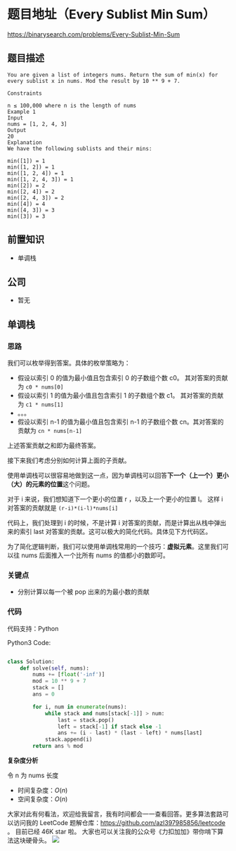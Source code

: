 # 题目地址（Every Sublist Min Sum）

https://binarysearch.com/problems/Every-Sublist-Min-Sum

## 题目描述

```
You are given a list of integers nums. Return the sum of min(x) for every sublist x in nums. Mod the result by 10 ** 9 + 7.

Constraints

n ≤ 100,000 where n is the length of nums
Example 1
Input
nums = [1, 2, 4, 3]
Output
20
Explanation
We have the following sublists and their mins:

min([1]) = 1
min([1, 2]) = 1
min([1, 2, 4]) = 1
min([1, 2, 4, 3]) = 1
min([2]) = 2
min([2, 4]) = 2
min([2, 4, 3]) = 2
min([4]) = 4
min([4, 3]) = 3
min([3]) = 3

```

## 前置知识

- 单调栈

## 公司

- 暂无

## 单调栈

### 思路

我们可以枚举得到答案。具体的枚举策略为：

- 假设以索引 0 的值为最小值且包含索引 0 的子数组个数 c0。 其对答案的贡献为 `c0 * nums[0]`
- 假设以索引 1 的值为最小值且包含索引 1 的子数组个数 c1。 其对答案的贡献为 `c1 * nums[1] `
- 。。。
- 假设以索引 n-1 的值为最小值且包含索引 n-1 的子数组个数 cn。其对答案的贡献为 `cn * nums[n-1] `

上述答案贡献之和即为最终答案。

接下来我们考虑分别如何计算上面的子贡献。

使用单调栈可以很容易地做到这一点，因为单调栈可以回答**下一个（上一个）更小（大）的元素的位置**这个问题。

对于 i 来说，我们想知道下一个更小的位置 r ，以及上一个更小的位置 l。 这样 i 对答案的贡献就是 `(r-i)*(i-l)*nums[i]`

代码上，我们处理到 i 的时候，不是计算 i 对答案的贡献，而是计算出从栈中弹出来的索引 last 对答案的贡献。这可以极大的简化代码。具体见下方代码区。

为了简化逻辑判断，我们可以使用单调栈常用的一个技巧：**虚拟元素**。这里我们可以往 nums 后面推入一个比所有 nums 的值都小的数即可。

### 关键点

- 分别计算以每一个被 pop 出来的为最小数的贡献

### 代码

代码支持：Python

Python3 Code:

```py

class Solution:
    def solve(self, nums):
        nums += [float('-inf')]
        mod = 10 ** 9 + 7
        stack = []
        ans = 0

        for i, num in enumerate(nums):
            while stack and nums[stack[-1]] > num:
                last = stack.pop()
                left = stack[-1] if stack else -1
                ans += (i - last) * (last - left) * nums[last]
            stack.append(i)
        return ans % mod

```

**复杂度分析**

令 n 为 nums 长度

- 时间复杂度：$O(n)$
- 空间复杂度：$O(n)$

大家对此有何看法，欢迎给我留言，我有时间都会一一查看回答。更多算法套路可以访问我的 LeetCode 题解仓库：https://github.com/azl397985856/leetcode 。 目前已经 46K star 啦。
大家也可以关注我的公众号《力扣加加》带你啃下算法这块硬骨头。
![](https://p.ipic.vip/pjrcm6.jpg)
